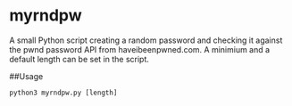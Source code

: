 # myrndpw

A small Python script creating a random password and checking it against the pwnd password API from haveibeenpwned.com. A minimium and a default length can be set in the script.

##Usage

`python3 myrndpw.py [length]`